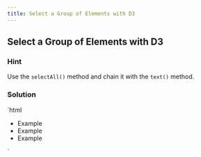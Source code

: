 ```yaml
---
title: Select a Group of Elements with D3
---
```

## Select a Group of Elements with D3

### Hint

Use the ``` selectAll() ``` method and chain it with the ``` text() ``` method.

### Solution

`html
<body>
  <ul>
    <li>Example</li>
    <li>Example</li>
    <li>Example</li>
  </ul>
  <script>
    d3.selectAll("li").text("list item")
  </script>
</body>
`
